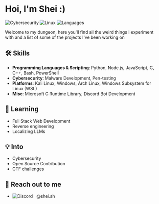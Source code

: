 # Hoi, I'm Shei :)

![Cybersecurity](https://img.shields.io/badge/Cybersecurity-Expert-brightgreen.svg) 
![Linux](https://img.shields.io/badge/Linux-Mint%20%7C%20Arch%20%7C%20Kali%20%7C%20WSL-blue.svg) 
![Languages](https://img.shields.io/badge/Languages-Python%20%7C%20Node.js%20%7C%20JS%20%7C%20C%20%7C%20C++-yellow.svg)

Welcome to my dungeon, here you'll find all the weird things I experiment with and a list of some of the projects I've been working on 

## 🛠️ Skills 

- **Programming Languages & Scripting**: Python, Node.js, JavaScript, C, C++, Bash, PowerShell
- **Cybersecurity**: Malware Development, Pen-testing 
- **Platforms**: Kali Linux, Windows, Arch Linux, Windows Subsystem for Linux (WSL)
- **Misc**: Microsoft C Runtime Library, Discord Bot Development


## 🌱 Learning
- Full Stack Web Development 
- Reverse engineering 
- Localizing LLMs 

## 💡 Into

- Cybersecurity
- Open Source Contribution
- CTF challenges 
  

## 🤝 Reach out to me 
- ![Discord](https://img.shields.io/badge/Discord-7289DA?logo=discord&logoColor=white)
  @shei.sh
